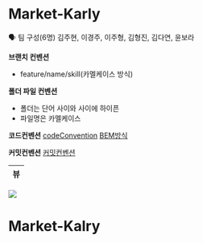 # Market-Karly

🗣 팀 구성(6명)
김주현, 이경주, 이주형, 김형진, 김다연, 윤보라

**브랜치 컨벤션** 
- feature/name/skill(카멜케이스 방식)

**폴더 파일 컨벤션**
- 폴더는 단어 사이와 사이에 하이픈
- 파일명은 카멜케이스

**코드컨벤션**
[codeConvention](https://longing-polka-2df.notion.site/Code-Convention-1466b008b0a945ab8ada276654dd9357)
[BEM방식](https://nykim.work/15)

**커밋컨벤션**
[커밋컨벤션](https://longing-polka-2df.notion.site/Commit-Convention-f85a4e18385a4a7a9acc7d04b36ecafd)


|뷰|
|:---:|
<img src='https://velog.velcdn.com/images/leejh4197/post/3da77b30-4183-4f37-8a1b-69c50816a3a7/image.png'/>

# Market-Kalry
